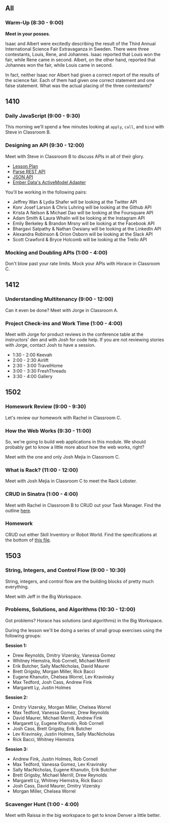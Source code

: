 ## All

### Warm-Up (8:30 - 9:00)

**Meet in your posses.**

Isaac and Albert were excitedly describing the result of the Third Annual International Science Fair Extravaganza in Sweden. There were three contestants, Louis, Rene, and Johannes. Isaac reported that Louis won the fair, while Rene came in second. Albert, on the other hand, reported that Johannes won the fair, while Louis came in second.

In fact, neither Isaac nor Albert had given a correct report of the results of the science fair. Each of them had given one correct statement and one false statement. What was the actual placing of the three contestants?

## 1410

### Daily JavaScript (9:00 - 9:30)

This morning we'll spend a few minutes looking at `apply`, `call`, and `bind` with Steve in Classroom B.

### Designing an API (9:30 - 12:00)

Meet with Steve in Classroom B to discuss APIs in all of their glory.

* [Lesson Plan](https://github.com/turingschool/lesson_plans/blob/master/ruby_04-apis_and_scalability/designing_an_api.markdown)
* [Parse REST API](https://parse.com/docs/rest)
* [JSON API](http://jsonapi.org)
* [Ember Data's ActiveModel Adapter](http://emberjs.com/api/data/classes/DS.ActiveModelAdapter.html)

You'll be working in the following pairs:

* Jeffrey Wan & Lydia Shafer will be looking at the Twitter API
* Konr Josef Larson & Chris Luhring will be looking at the Github API
* Krista A Nelson & Michael Dao will be looking at the Foursquare API
* Adam Smith & Laura Whalin will be looking at the Instagram API
* Emily Berkeley & Brandon Mrsny will be looking at the Facebook API
* Bhargavi Satpathy & Nathan Owsiany will be looking at the LinkedIn API
* Alexandra Robinson & Orion Osborn will be looking at the Slack API
* Scott Crawford & Bryce Holcomb will be looking at the Trello API

### Mocking and Doubling APIs (1:00 - 4:00)

Don't blow past your rate limits. Mock your APIs with Horace in Classroom C.

## 1412

### Understanding Multitenancy (9:00 - 12:00)

Can it even be done? Meet with Jorge in Classroom A.

### Project Check-ins and Work Time (1:00 - 4:00)

Meet with Jorge for product reviews in the conference table at the instructors' den and with Josh for code help. If you are not reviewing stories with Jorge, contact Josh to have a session.

* 1:30 - 2:00 Keevah
* 2:00 - 2:30 Airlift
* 2:30 - 3:00 TravelHome
* 3:00 - 3:30 FreshThreads
* 3:30 - 4:00 Gallery

## 1502

### Homework Review (9:00 - 9:30)

Let's review our homework with Rachel in Classroom C.

### How the Web Works (9:30 - 11:00)

So, we're going to build web applications in this module. We should probably get to know a little more about how the web works, right?

Meet with the one and only Josh Mejia in Classroom C.

### What is Rack? (11:00 - 12:00)

Meet with Josh Mejia in Classroom C to meet the Rack Lobster.

### CRUD in Sinatra (1:00 - 4:00)

Meet with Rachel in Classroom B to CRUD out your Task Manager. Find the outline [here](https://github.com/turingschool/lesson_plans/blob/master/ruby_02-web_applications_with_ruby/crud_sinatra.markdown).

### Homework

CRUD out either Skill Inventory or Robot World. Find the specifications at the bottom of [this file](https://github.com/turingschool/lesson_plans/blob/master/ruby_02-web_applications_with_ruby/crud_sinatra.markdown).

## 1503

### String, Integers, and Control Flow (9:00 - 10:30)

String, integers, and control flow are the building blocks of pretty much everything.

Meet with Jeff in the Big Workspace.

### Problems, Solutions, and Algorithms (10:30 - 12:00)

Got problems? Horace has solutions (and algorithms) in the Big Workspace.

During the lesson we'll be doing a series of small group exercises using the following groups:


__Session 1:__

* Drew Reynolds, Dmitry Vizersky, Vanessa Gomez
* Whitney Hiemstra, Rob Cornell, Michael Merrill
* Erik Butcher, Sally MacNicholas, David Maurer
* Brett Grigsby, Morgan Miller, Rick Bacci
* Eugene Khanutin, Chelsea Worrel, Lev Kravinsky
* Max Tedford, Josh Cass, Andrew Fink
* Margarett Ly, Justin Holmes


__Session 2:__

* Dmitry Vizersky, Morgan Miller, Chelsea Worrel
* Max Tedford, Vanessa Gomez, Drew Reynolds
* David Maurer, Michael Merrill, Andrew Fink
* Margarett Ly, Eugene Khanutin, Rob Cornell
* Josh Cass, Brett Grigsby, Erik Butcher
* Lev Kravinsky, Justin Holmes, Sally MacNicholas
* Rick Bacci, Whitney Hiemstra


__Session 3:__

* Andrew Fink, Justin Holmes, Rob Cornell
* Max Tedford, Vanessa Gomez, Lev Kravinsky
* Sally MacNicholas, Eugene Khanutin, Erik Butcher
* Brett Grigsby, Michael Merrill, Drew Reynolds
* Margarett Ly, Whitney Hiemstra, Rick Bacci
* Josh Cass, David Maurer, Dmitry Vizersky
* Morgan Miller, Chelsea Worrel


### Scavenger Hunt (1:00 - 4:00)

Meet with Raissa in the big workspace to get to know Denver a little better.
